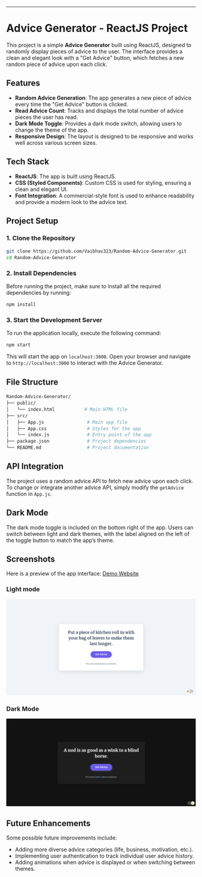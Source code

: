 ---

# Advice Generator - ReactJS Project

This project is a simple **Advice Generator** built using ReactJS, designed to randomly display pieces of advice to the user. The interface provides a clean and elegant look with a "Get Advice" button, which fetches a new random piece of advice upon each click.

## Features

- **Random Advice Generation**: The app generates a new piece of advice every time the "Get Advice" button is clicked.
- **Read Advice Count**: Tracks and displays the total number of advice pieces the user has read.
- **Dark Mode Toggle**: Provides a dark mode switch, allowing users to change the theme of the app.
- **Responsive Design**: The layout is designed to be responsive and works well across various screen sizes.

## Tech Stack

- **ReactJS**: The app is built using ReactJS.
- **CSS (Styled Components)**: Custom CSS is used for styling, ensuring a clean and elegant UI.
- **Font Integration**: A commercial-style font is used to enhance readability and provide a modern look to the advice text.

## Project Setup

### 1. Clone the Repository

```bash
git clone https://github.com/Vaibhav323/Random-Advice-Generator.git
cd Random-Advice-Generator
```

### 2. Install Dependencies

Before running the project, make sure to install all the required dependencies by running:

```bash
npm install
```

### 3. Start the Development Server

To run the application locally, execute the following command:

```bash
npm start
```

This will start the app on `localhost:3000`. Open your browser and navigate to `http://localhost:3000` to interact with the Advice Generator.

## File Structure

```bash
Random-Advice-Generator/
├── public/
│   └── index.html           # Main HTML file
├── src/
│   ├── App.js                # Main app file
│   ├── App.css               # Styles for the app
│   └── index.js              # Entry point of the app
├── package.json              # Project dependencies
└── README.md                 # Project documentation`
```

## API Integration

The project uses a random advice API to fetch new advice upon each click. To change or integrate another advice API, simply modify the `getAdvice` function in `App.js`.

## Dark Mode

The dark mode toggle is included on the bottom right of the app. Users can switch between light and dark themes, with the label aligned on the left of the toggle button to match the app’s theme.

## Screenshots

Here is a preview of the app interface:
[Demo Website](https://advice-generator-api-based.netlify.app)
### Light mode

![Light Mode Image](./public/lightMode.png)

### Dark Mode

![Dark Mode Image](./public/darkMode.png)

## Future Enhancements

Some possible future improvements include:

- Adding more diverse advice categories (life, business, motivation, etc.).
- Implementing user authentication to track individual user advice history.
- Adding animations when advice is displayed or when switching between themes.
